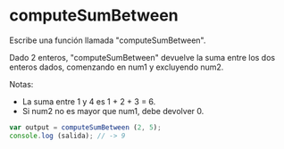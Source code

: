 # computeSumBetween

Escribe una función llamada "computeSumBetween".

Dado 2 enteros, "computeSumBetween" devuelve la suma entre los dos enteros dados, comenzando en num1 y excluyendo num2.

Notas:
* La suma entre 1 y 4 es 1 + 2 + 3 = 6.
* Si num2 no es mayor que num1, debe devolver 0.
```js
var output = computeSumBetween (2, 5);
console.log (salida); // -> 9
```
